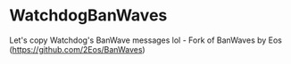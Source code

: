 # WatchdogBanWaves
Let's copy Watchdog's BanWave messages lol - Fork of BanWaves by Eos (https://github.com/2Eos/BanWaves)
